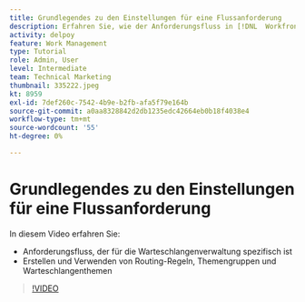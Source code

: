 ```yaml
---
title: Grundlegendes zu den Einstellungen für eine Flussanforderung
description: Erfahren Sie, wie der Anforderungsfluss in [!DNL  Workfront] funktioniert. Erstellen Sie dann Routing-Regeln, Themengruppen und Themen in der Warteschlange.
activity: delpoy
feature: Work Management
type: Tutorial
role: Admin, User
level: Intermediate
team: Technical Marketing
thumbnail: 335222.jpeg
kt: 8959
exl-id: 7def260c-7542-4b9e-b2fb-afa5f79e164b
source-git-commit: a0aa8328842d2db1235edc42664eb0b18f4038e4
workflow-type: tm+mt
source-wordcount: '55'
ht-degree: 0%

---
```


# Grundlegendes zu den Einstellungen für eine Flussanforderung

In diesem Video erfahren Sie:

* Anforderungsfluss, der für die Warteschlangenverwaltung spezifisch ist
* Erstellen und Verwenden von Routing-Regeln, Themengruppen und Warteschlangenthemen

>[!VIDEO](https://video.tv.adobe.com/v/335222/?quality=12)
